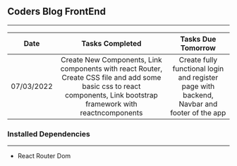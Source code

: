 ## Coders Blog FrontEnd
***
| Date | Tasks Completed | Tasks Due Tomorrow|
| :-------------: | :-------------: |  :-------------: |
| 07/03/2022  | Create New Components, Link components with react Router, Create CSS file and add some basic css to react components, Link bootstrap framework with reactncomponents | Create fully functional login and register page with backend, Navbar and footer of the app |


### Installed Dependencies 
***
* React Router Dom